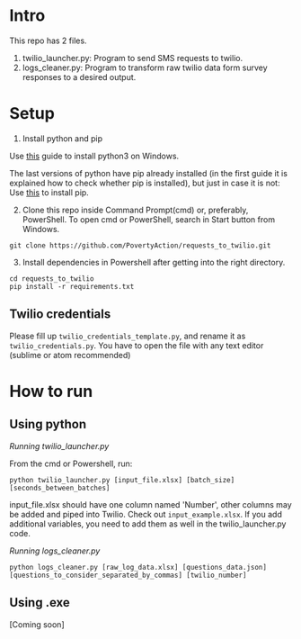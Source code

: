 # Intro

This repo has 2 files.
1. twilio_launcher.py: Program to send SMS requests to twilio.
2. logs_cleaner.py: Program to transform raw twilio data form survey responses to a desired output.

# Setup

1. Install python and pip

Use [this](https://phoenixnap.com/kb/how-to-install-python-3-windows) guide to install python3 on Windows.

The last versions of python have pip already installed (in the first guide it is explained how to check whether pip is installed), but just in case it is not: Use [this](https://www.liquidweb.com/kb/install-pip-windows/) to install pip.

2. Clone this repo inside Command Prompt(cmd) or, preferably, PowerShell. To open cmd or PowerShell, search in Start button from Windows.

`git clone https://github.com/PovertyAction/requests_to_twilio.git`

3. Install dependencies in Powershell after getting into the right directory.

`cd requests_to_twilio` </br>
`pip install -r requirements.txt`

## Twilio credentials

Please fill up `twilio_credentials_template.py`, and rename it as `twilio_credentials.py`. You have to open the file with any text editor (sublime or atom recommended)

# How to run

## Using python

*Running twilio_launcher.py*

From the cmd or Powershell, run:

`python twilio_launcher.py [input_file.xlsx] [batch_size] [seconds_between_batches]`

input_file.xlsx should have one column named 'Number', other columns may be added and piped into Twilio. Check out `input_example.xlsx`. If you add additional variables, you need to add them as well in the twilio_launcher.py code.

*Running logs_cleaner.py*

`python logs_cleaner.py [raw_log_data.xlsx] [questions_data.json] [questions_to_consider_separated_by_commas] [twilio_number]`

## Using .exe

[Coming soon]
